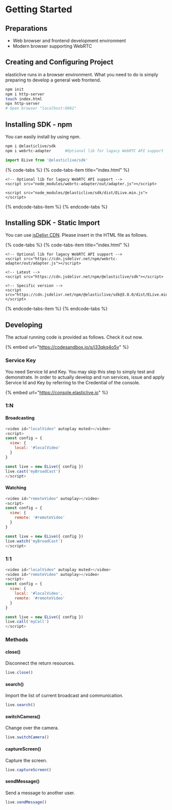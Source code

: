 # Getting Started

## Preparations

* Web browser and frontend development environment
* Modern browser supporting WebRTC

## Creating and Configuring Project

elasticlive runs in a browser environment. What you need to do is simply preparing to develop a general web frontend.

```bash
npm init
npm i http-server
touch index.html
npx http-server
# Open browser "localhost:8081"
```

## Installing SDK - npm  <a id="installing_sdk_npm"></a>

You can easily install by using npm.

```bash
npm i @elasticlive/sdk
npm i webrtc-adapter      #Optional lib for lagacy WebRTC API support
```

```javascript
import ELive from '@elasticlive/sdk'
```

{% code-tabs %}
{% code-tabs-item title="index.html" %}
```markup
<!-- Optional lib for lagacy WebRTC API support -->
<script src="node_modules/webrtc-adapter/out/adapter.js"></script>

<script src="node_modules/@elasticlive/sdk/dist/ELive.min.js"></script>
```
{% endcode-tabs-item %}
{% endcode-tabs %}

## Installing SDK - Static Import  <a id="installing_sdk_static"></a>

You can use [jsDelivr CDN](https://www.jsdelivr.com). Please insert in the HTML file as follows.

{% code-tabs %}
{% code-tabs-item title="index.html" %}
```markup
<!-- Optional lib for lagacy WebRTC API support -->
<script src="https://cdn.jsdelivr.net/npm/webrtc-adapter/out/adapter.js"></script>

<!-- Latest -->
<script src="https://cdn.jsdelivr.net/npm/@elasticlive/sdk"></script>

<!-- Specific version -->
<script src="https://cdn.jsdelivr.net/npm/@elasticlive/sdk@3.0.0/dist/ELive.min.js"></script>
```
{% endcode-tabs-item %}
{% endcode-tabs %}

## Developing

The actual running code is provided as follows. Check it out now.

{% embed url="https://codesandbox.io/s/j33qkq4o5v" %}

### Service Key

You need Service Id and Key. You may skip this step to simply test and demonstrate. In order to actually develop and run services, issue and apply Service Id and Key by referring to the Credential of the console.

{% embed url="https://console.elasticlive.io" %}

### 1:N

#### Broadcasting

```javascript
<video id="localVideo" autoplay muted></video>
<script>
const config = {
  view: {
    local: '#localVideo'
  }
}

const live = new ELive({ config })
live.cast('myBroadCast')
</script>
```

#### Watching

```javascript
<video id="remoteVideo" autoplay></video>
<script>
const config = {
  view: {
    remote: '#remoteVideo'
  }
}

const live = new ELive({ config })
live.watch('myBroadCast')
</script>
```

### 1:1

```javascript
<video id="localVideo" autoplay muted></video>
<video id="remoteVideo" autoplay></video>
<script>
const config = {
  view: {
    local: '#localVideo',
    remote: '#remoteVideo'
  }
}

const live = new ELive({ config })
live.call('myCall')
</script>
```

### Methods

#### close\(\)

Disconnect the return resources.

```javascript
live.close()
```

#### search\(\)

Import the list of current broadcast and communication.

```javascript
live.search()
```

#### switchCamera\(\)

Change over the camera.

```javascript
live.switchCamera()
```

#### captureScreen\(\)

Capture the screen.

```javascript
live.captureScreen()
```

#### sendMessage\(\)

Send a message to another user.

```javascript
live.sendMessage()
```

